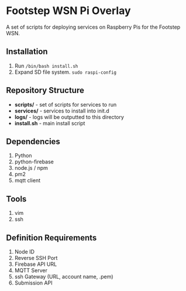 # Footstep WSN Pi Overlay

A set of scripts for deploying services on Raspberry Pis for the Footstep WSN.

## Installation

1. Run ```/bin/bash install.sh```
3. Expand SD file system. ```sudo raspi-config```

## Repository Structure

* **scripts/** - set of scripts for services to run
* **services/** - services to install into init.d
* **logs/** - logs will be outputted to this directory
* **install.sh** - main install script

## Dependencies

1. Python
2. python-firebase
3. node.js / npm
4. pm2
5. mqtt client

## Tools

1. vim
2. ssh

## Definition Requirements

1. Node ID
2. Reverse SSH Port
3. Firebase API URL
4. MQTT Server
5. ssh Gateway (URL, account name, .pem)
6. Submission API
